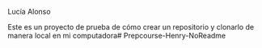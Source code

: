 Lucía Alonso

Este es un proyecto de prueba de cómo crear un repositorio y clonarlo de manera local en mi computadora# Prepcourse-Henry-NoReadme

